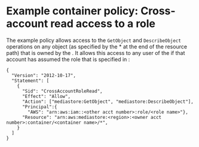 # Example container policy: Cross\-account read access to a role<a name="policies-examples-cross-acccount-read"></a>

The example policy allows access to the `GetObject` and `DescribeObject` operations on any object \(as specified by the \* at the end of the resource path\) that is owned by the <owner acct number>\. It allows this access to any user of the <other acct number> if that account has assumed the role that is specified in <role name>:

```
{
  "Version": "2012-10-17",
  "Statement": [
    {
      "Sid": "CrossAccountRoleRead",
      "Effect": "Allow",
      "Action": ["mediastore:GetObject", "mediastore:DescribeObject"],
      "Principal":{
        "AWS": "arn:aws:iam::<other acct number>:role/<role name>"},
      "Resource": "arn:aws:mediastore:<region>:<owner acct number>:container/<container name>/*",
    }
  ]
}
```